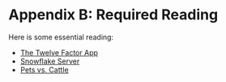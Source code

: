 # Appendix B: Required Reading

<span class="drop fa fa-book fa-5x pull-left fa-border"></span>


Here is some essential reading:

* [The Twelve Factor App](http://12factor.net/)
* [Snowflake Server](http://martinfowler.com/bliki/SnowflakeServer.html)
* [Pets vs. Cattle](http://www.slideshare.net/randybias/pets-vs-cattle-the-elastic-cloud-story)


